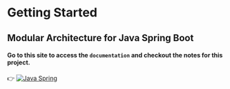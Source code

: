 # Getting Started
## Modular Architecture for Java Spring Boot
#### Go to this site to access the `documentation` and checkout the notes for this project.

👉 [![Java Spring](https://img.shields.io/badge/Java%20Spring-%236DB33F.svg?style=flat&logo=java&logoColor=white)](https://dailymore.github.io/java-spring)


